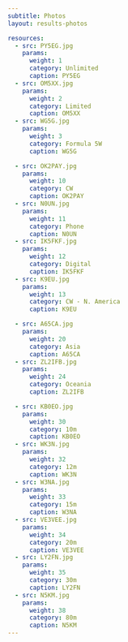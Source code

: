 ```yaml
---
subtitle: Photos
layout: results-photos

resources:
  - src: PY5EG.jpg
    params:
      weight: 1
      category: Unlimited
      caption: PY5EG
  - src: OM5XX.jpg
    params:
      weight: 2
      category: Limited
      caption: OM5XX
  - src: WG5G.jpg
    params:
      weight: 3
      category: Formula 5W
      caption: WG5G

  - src: OK2PAY.jpg
    params:
      weight: 10
      category: CW
      caption: OK2PAY
  - src: N0UN.jpg
    params:
      weight: 11
      category: Phone
      caption: N0UN
  - src: IK5FKF.jpg
    params:
      weight: 12
      category: Digital
      caption: IK5FKF
  - src: K9EU.jpg
    params:
      weight: 13
      category: CW - N. America
      caption: K9EU

  - src: A65CA.jpg
    params:
      weight: 20
      category: Asia
      caption: A65CA
  - src: ZL2IFB.jpg
    params:
      weight: 24
      category: Oceania
      caption: ZL2IFB

  - src: KB0EO.jpg
    params:
      weight: 30
      category: 10m
      caption: KB0EO
  - src: WK3N.jpg
    params:
      weight: 32
      category: 12m
      caption: WK3N
  - src: W3NA.jpg
    params:
      weight: 33
      category: 15m
      caption: W3NA
  - src: VE3VEE.jpg
    params:
      weight: 34
      category: 20m
      caption: VE3VEE
  - src: LY2FN.jpg
    params:
      weight: 35
      category: 30m
      caption: LY2FN
  - src: N5KM.jpg
    params:
      weight: 38
      category: 80m
      caption: N5KM
---
```

